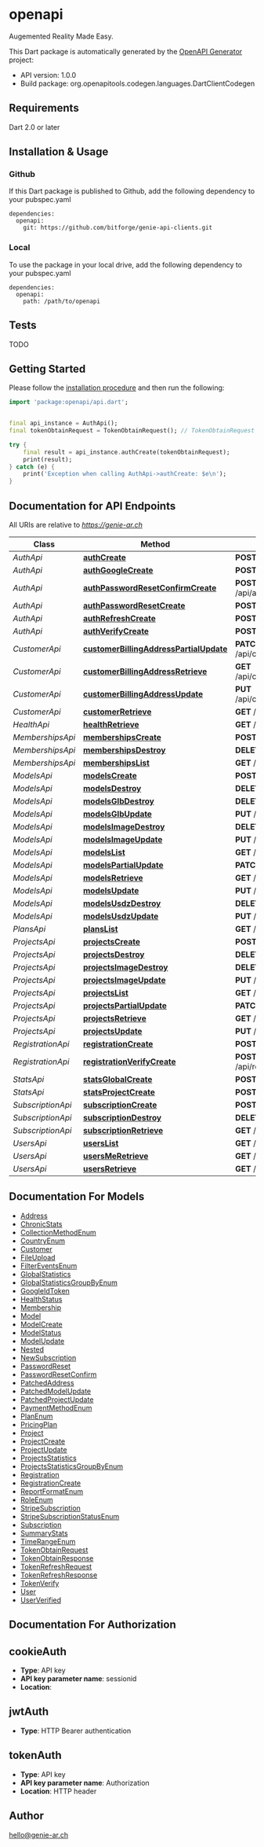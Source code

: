# openapi
Augemented Reality Made Easy.

This Dart package is automatically generated by the [OpenAPI Generator](https://openapi-generator.tech) project:

- API version: 1.0.0
- Build package: org.openapitools.codegen.languages.DartClientCodegen

## Requirements

Dart 2.0 or later

## Installation & Usage

### Github
If this Dart package is published to Github, add the following dependency to your pubspec.yaml
```
dependencies:
  openapi:
    git: https://github.com/bitforge/genie-api-clients.git
```

### Local
To use the package in your local drive, add the following dependency to your pubspec.yaml
```
dependencies:
  openapi:
    path: /path/to/openapi
```

## Tests

TODO

## Getting Started

Please follow the [installation procedure](#installation--usage) and then run the following:

```dart
import 'package:openapi/api.dart';


final api_instance = AuthApi();
final tokenObtainRequest = TokenObtainRequest(); // TokenObtainRequest | 

try {
    final result = api_instance.authCreate(tokenObtainRequest);
    print(result);
} catch (e) {
    print('Exception when calling AuthApi->authCreate: $e\n');
}

```

## Documentation for API Endpoints

All URIs are relative to *https://genie-ar.ch*

Class | Method | HTTP request | Description
------------ | ------------- | ------------- | -------------
*AuthApi* | [**authCreate**](doc//AuthApi.md#authcreate) | **POST** /api/auth/ | 
*AuthApi* | [**authGoogleCreate**](doc//AuthApi.md#authgooglecreate) | **POST** /api/auth/google/ | 
*AuthApi* | [**authPasswordResetConfirmCreate**](doc//AuthApi.md#authpasswordresetconfirmcreate) | **POST** /api/auth/password/reset/confirm/ | 
*AuthApi* | [**authPasswordResetCreate**](doc//AuthApi.md#authpasswordresetcreate) | **POST** /api/auth/password/reset/ | 
*AuthApi* | [**authRefreshCreate**](doc//AuthApi.md#authrefreshcreate) | **POST** /api/auth/refresh/ | 
*AuthApi* | [**authVerifyCreate**](doc//AuthApi.md#authverifycreate) | **POST** /api/auth/verify/ | 
*CustomerApi* | [**customerBillingAddressPartialUpdate**](doc//CustomerApi.md#customerbillingaddresspartialupdate) | **PATCH** /api/customer/billing_address/ | 
*CustomerApi* | [**customerBillingAddressRetrieve**](doc//CustomerApi.md#customerbillingaddressretrieve) | **GET** /api/customer/billing_address/ | 
*CustomerApi* | [**customerBillingAddressUpdate**](doc//CustomerApi.md#customerbillingaddressupdate) | **PUT** /api/customer/billing_address/ | 
*CustomerApi* | [**customerRetrieve**](doc//CustomerApi.md#customerretrieve) | **GET** /api/customer/ | 
*HealthApi* | [**healthRetrieve**](doc//HealthApi.md#healthretrieve) | **GET** /api/health/ | 
*MembershipsApi* | [**membershipsCreate**](doc//MembershipsApi.md#membershipscreate) | **POST** /api/memberships/ | 
*MembershipsApi* | [**membershipsDestroy**](doc//MembershipsApi.md#membershipsdestroy) | **DELETE** /api/memberships/{id}/ | 
*MembershipsApi* | [**membershipsList**](doc//MembershipsApi.md#membershipslist) | **GET** /api/memberships/ | 
*ModelsApi* | [**modelsCreate**](doc//ModelsApi.md#modelscreate) | **POST** /api/models/ | 
*ModelsApi* | [**modelsDestroy**](doc//ModelsApi.md#modelsdestroy) | **DELETE** /api/models/{id}/ | 
*ModelsApi* | [**modelsGlbDestroy**](doc//ModelsApi.md#modelsglbdestroy) | **DELETE** /api/models/{id}/glb/ | 
*ModelsApi* | [**modelsGlbUpdate**](doc//ModelsApi.md#modelsglbupdate) | **PUT** /api/models/{id}/glb/ | 
*ModelsApi* | [**modelsImageDestroy**](doc//ModelsApi.md#modelsimagedestroy) | **DELETE** /api/models/{id}/image/ | 
*ModelsApi* | [**modelsImageUpdate**](doc//ModelsApi.md#modelsimageupdate) | **PUT** /api/models/{id}/image/ | 
*ModelsApi* | [**modelsList**](doc//ModelsApi.md#modelslist) | **GET** /api/models/ | 
*ModelsApi* | [**modelsPartialUpdate**](doc//ModelsApi.md#modelspartialupdate) | **PATCH** /api/models/{id}/ | 
*ModelsApi* | [**modelsRetrieve**](doc//ModelsApi.md#modelsretrieve) | **GET** /api/models/{id}/ | 
*ModelsApi* | [**modelsUpdate**](doc//ModelsApi.md#modelsupdate) | **PUT** /api/models/{id}/ | 
*ModelsApi* | [**modelsUsdzDestroy**](doc//ModelsApi.md#modelsusdzdestroy) | **DELETE** /api/models/{id}/usdz/ | 
*ModelsApi* | [**modelsUsdzUpdate**](doc//ModelsApi.md#modelsusdzupdate) | **PUT** /api/models/{id}/usdz/ | 
*PlansApi* | [**plansList**](doc//PlansApi.md#planslist) | **GET** /api/plans/ | 
*ProjectsApi* | [**projectsCreate**](doc//ProjectsApi.md#projectscreate) | **POST** /api/projects/ | 
*ProjectsApi* | [**projectsDestroy**](doc//ProjectsApi.md#projectsdestroy) | **DELETE** /api/projects/{id}/ | 
*ProjectsApi* | [**projectsImageDestroy**](doc//ProjectsApi.md#projectsimagedestroy) | **DELETE** /api/projects/{id}/image/ | 
*ProjectsApi* | [**projectsImageUpdate**](doc//ProjectsApi.md#projectsimageupdate) | **PUT** /api/projects/{id}/image/ | 
*ProjectsApi* | [**projectsList**](doc//ProjectsApi.md#projectslist) | **GET** /api/projects/ | 
*ProjectsApi* | [**projectsPartialUpdate**](doc//ProjectsApi.md#projectspartialupdate) | **PATCH** /api/projects/{id}/ | 
*ProjectsApi* | [**projectsRetrieve**](doc//ProjectsApi.md#projectsretrieve) | **GET** /api/projects/{id}/ | 
*ProjectsApi* | [**projectsUpdate**](doc//ProjectsApi.md#projectsupdate) | **PUT** /api/projects/{id}/ | 
*RegistrationApi* | [**registrationCreate**](doc//RegistrationApi.md#registrationcreate) | **POST** /api/registration/ | 
*RegistrationApi* | [**registrationVerifyCreate**](doc//RegistrationApi.md#registrationverifycreate) | **POST** /api/registration/verify/{code}/ | 
*StatsApi* | [**statsGlobalCreate**](doc//StatsApi.md#statsglobalcreate) | **POST** /api/stats/global/ | 
*StatsApi* | [**statsProjectCreate**](doc//StatsApi.md#statsprojectcreate) | **POST** /api/stats/project/{id}/ | 
*SubscriptionApi* | [**subscriptionCreate**](doc//SubscriptionApi.md#subscriptioncreate) | **POST** /api/subscription/ | 
*SubscriptionApi* | [**subscriptionDestroy**](doc//SubscriptionApi.md#subscriptiondestroy) | **DELETE** /api/subscription/ | 
*SubscriptionApi* | [**subscriptionRetrieve**](doc//SubscriptionApi.md#subscriptionretrieve) | **GET** /api/subscription/ | 
*UsersApi* | [**usersList**](doc//UsersApi.md#userslist) | **GET** /api/users/ | 
*UsersApi* | [**usersMeRetrieve**](doc//UsersApi.md#usersmeretrieve) | **GET** /api/users/me/ | 
*UsersApi* | [**usersRetrieve**](doc//UsersApi.md#usersretrieve) | **GET** /api/users/{id}/ | 


## Documentation For Models

 - [Address](doc//Address.md)
 - [ChronicStats](doc//ChronicStats.md)
 - [CollectionMethodEnum](doc//CollectionMethodEnum.md)
 - [CountryEnum](doc//CountryEnum.md)
 - [Customer](doc//Customer.md)
 - [FileUpload](doc//FileUpload.md)
 - [FilterEventsEnum](doc//FilterEventsEnum.md)
 - [GlobalStatistics](doc//GlobalStatistics.md)
 - [GlobalStatisticsGroupByEnum](doc//GlobalStatisticsGroupByEnum.md)
 - [GoogleIdToken](doc//GoogleIdToken.md)
 - [HealthStatus](doc//HealthStatus.md)
 - [Membership](doc//Membership.md)
 - [Model](doc//Model.md)
 - [ModelCreate](doc//ModelCreate.md)
 - [ModelStatus](doc//ModelStatus.md)
 - [ModelUpdate](doc//ModelUpdate.md)
 - [Nested](doc//Nested.md)
 - [NewSubscription](doc//NewSubscription.md)
 - [PasswordReset](doc//PasswordReset.md)
 - [PasswordResetConfirm](doc//PasswordResetConfirm.md)
 - [PatchedAddress](doc//PatchedAddress.md)
 - [PatchedModelUpdate](doc//PatchedModelUpdate.md)
 - [PatchedProjectUpdate](doc//PatchedProjectUpdate.md)
 - [PaymentMethodEnum](doc//PaymentMethodEnum.md)
 - [PlanEnum](doc//PlanEnum.md)
 - [PricingPlan](doc//PricingPlan.md)
 - [Project](doc//Project.md)
 - [ProjectCreate](doc//ProjectCreate.md)
 - [ProjectUpdate](doc//ProjectUpdate.md)
 - [ProjectsStatistics](doc//ProjectsStatistics.md)
 - [ProjectsStatisticsGroupByEnum](doc//ProjectsStatisticsGroupByEnum.md)
 - [Registration](doc//Registration.md)
 - [RegistrationCreate](doc//RegistrationCreate.md)
 - [ReportFormatEnum](doc//ReportFormatEnum.md)
 - [RoleEnum](doc//RoleEnum.md)
 - [StripeSubscription](doc//StripeSubscription.md)
 - [StripeSubscriptionStatusEnum](doc//StripeSubscriptionStatusEnum.md)
 - [Subscription](doc//Subscription.md)
 - [SummaryStats](doc//SummaryStats.md)
 - [TimeRangeEnum](doc//TimeRangeEnum.md)
 - [TokenObtainRequest](doc//TokenObtainRequest.md)
 - [TokenObtainResponse](doc//TokenObtainResponse.md)
 - [TokenRefreshRequest](doc//TokenRefreshRequest.md)
 - [TokenRefreshResponse](doc//TokenRefreshResponse.md)
 - [TokenVerify](doc//TokenVerify.md)
 - [User](doc//User.md)
 - [UserVerified](doc//UserVerified.md)


## Documentation For Authorization


## cookieAuth

- **Type**: API key
- **API key parameter name**: sessionid
- **Location**: 

## jwtAuth

- **Type**: HTTP Bearer authentication

## tokenAuth

- **Type**: API key
- **API key parameter name**: Authorization
- **Location**: HTTP header


## Author

hello@genie-ar.ch

